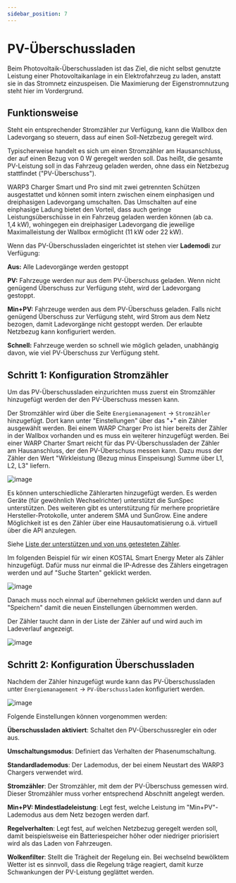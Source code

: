```yaml
---
sidebar_position: 7
---
```


# PV-Überschussladen

Beim Photovoltaik-Überschussladen ist das Ziel, die nicht selbst
genutzte Leistung einer Photovoltaikanlage in ein Elektrofahrzeug zu
laden, anstatt sie in das Stromnetz einzuspeisen. Die Maximierung der
Eigenstromnutzung steht hier im Vordergrund.

## Funktionsweise

Steht ein entsprechender Stromzähler zur Verfügung, kann die Wallbox den
Ladevorgang so steuern, dass auf einen Soll-Netzbezug geregelt wird.

Typischerweise handelt es sich um einen Stromzähler am Hausanschluss,
der auf einen Bezug von 0 W geregelt werden soll. Das heißt, die gesamte
PV-Leistung soll in das Fahrzeug geladen werden, ohne dass ein Netzbezug
stattfindet ("PV-Überschuss").

WARP3 Charger Smart und Pro sind mit zwei getrennten Schützen
ausgestattet und können somit intern zwischen einem einphasigen und
dreiphasigen Ladevorgang umschalten. Das Umschalten auf eine einphasige
Ladung bietet den Vorteil, dass auch geringe Leistungsüberschüsse in ein
Fahrzeug geladen werden können (ab ca. 1,4 kW), wohingegen ein
dreiphasiger Ladevorgang die jeweilige Maximalleistung der Wallbox
ermöglicht (11 kW oder 22 kW).

Wenn das PV-Überschussladen eingerichtet ist stehen vier **Lademodi** zur Verfügung:

**Aus:** Alle Ladevorgänge werden gestoppt

**PV:** Fahrzeuge werden nur aus dem PV-Überschuss geladen.
Wenn nicht genügend Überschuss zur Verfügung steht, wird der
Ladevorgang gestoppt.

**Min+PV:** Fahrzeuge werden aus dem PV-Überschuss geladen. Falls nicht genügend
Überschuss zur Verfügung steht, wird Strom aus dem Netz bezogen,
damit Ladevorgänge nicht gestoppt werden. Der erlaubte Netzbezug
kann konfiguriert werden.

**Schnell:** Fahrzeuge werden so schnell wie möglich geladen, unabhängig davon,
wie viel PV-Überschuss zur Verfügung steht.

## Schritt 1: Konfiguration Stromzähler

Um das PV-Überschussladen einzurichten muss zuerst ein Stromzähler hinzugefügt
werden der den PV-Überschuss messen kann.

Der Stromzähler wird über die Seite `Energiemanagement` -> `Stromzähler` hinzugefügt.
Dort kann unter "Einstellungen" über das "+" ein Zähler ausgewählt werden. Bei
einem WARP Charger Pro ist hier bereits der Zähler in der Wallbox vorhanden und
es muss ein weiterer hinzugefügt werden. Bei einer WARP Charter Smart reicht
für das PV-Überschussladen der Zähler am Hausanschluss, der den PV-Überschuss messen
kann. Dazu muss der Zähler den Wert "Wirkleistung (Bezug minus Einspeisung) Summe
über L1, L2, L3" liefern.

![image](/img/first_steps/pv_add_meter.png)

Es können unterschiedliche Zählerarten hinzugefügt werden. Es werden
Geräte (für gewöhnlich Wechselrichter) unterstützt die SunSpec
unterstützen. Des weiteren gibt es unterstützung für merhere proprietäre
Hersteller-Protokolle, unter anderem SMA und SunGrow. Eine andere Möglichkeit
ist es den Zähler über eine Hausautomatisierung o.ä. virtuell über die API
anzulegen.

Siehe [Liste der unterstützen und von uns getesteten Zähler](/compatible_meters.md).

Im folgenden Beispiel für wir einen KOSTAL Smart Energy Meter als
Zähler hinzugefügt. Dafür muss nur einmal die IP-Adresse des Zählers
eingetragen werden und auf "Suche Starten" geklickt werden.

![image](/img/first_steps/pv_add_meter_sunspec.png)

Danach muss noch einmal auf übernehmen geklickt werden und dann auf
"Speichern" damit die neuen Einstellungen übernommen werden.

Der Zähler taucht dann in der Liste der Zähler auf und wird auch im
Ladeverlauf angezeigt.

![image](/img/first_steps/pv_add_meter_sunspec_kostal.png)

## Schritt 2: Konfiguration Überschussladen

Nachdem der Zähler hinzugefügt wurde kann das PV-Überschussladen unter
`Energiemanagement` -> `PV-Überschussladen` konfiguriert werden.

![image](/img/first_steps/pv_configuration.png)

Folgende Einstellungen können vorgenommen werden:

**Überschussladen aktiviert**: Schaltet den PV-Überschussregler ein oder aus.

**Umschaltungsmodus**: Definiert das Verhalten der Phasenumschaltung.

**Standardlademodus**: Der Lademodus, der bei einem Neustart des WARP3 Chargers verwendet
wird.

**Stromzähler**: Der Stromzähler, mit dem der PV-Überschuss gemessen wird. Dieser
Stromzähler muss vorher entsprechend Abschnitt angelegt werden.

**Min+PV: Mindestladeleistung**: Legt fest, welche Leistung im "Min+PV"-Lademodus aus dem Netz
bezogen werden darf.

**Regelverhalten**: Legt fest, auf welchen Netzbezug geregelt werden soll, damit
beispielsweise ein Batteriespeicher höher oder niedriger priorisiert
wird als das Laden von Fahrzeugen.

**Wolkenfilter**: Stellt die Trägheit der Regelung ein. Bei wechselnd bewölktem Wetter
ist es sinnvoll, dass die Regelung träge reagiert, damit kurze
Schwankungen der PV-Leistung geglättet werden.
